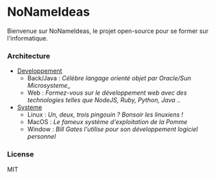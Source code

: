 
# NoNameIdeas

Bienvenue sur NoNameIdeas, le projet open-source pour se former sur l'informatique.

### Architecture
* [Developpement](/developpement)
    * Back/Java : _Célèbre langage orienté objet par Oracle/Sun Microsysteme__
    * Web : _Formez-vous sur le développement web avec des technologies telles que NodeJS, Ruby, Python, Java .._
* [Systeme](/systeme)
    * Linux : _Un, deux, trois pingouin ? Bonsoir les linuxiens !_
    * MacOS : _Le fameux système d'exploitation de la Pomme_
    * Window : _Bill Gates l'utilise pour son développement logiciel personnel_

### License

MIT

